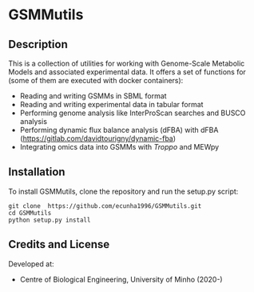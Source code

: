 # GSMMutils


## Description

This is a collection of utilities for working with Genome-Scale Metabolic Models and associated experimental data.
It offers a set of functions for (some of them are executed with docker containers):
- Reading and writing GSMMs in SBML format
- Reading and writing experimental data in tabular format
- Performing genome analysis like InterProScan searches and BUSCO analysis
- Performing dynamic flux balance analysis (dFBA) with dFBA (https://gitlab.com/davidtourigny/dynamic-fba)
- Integrating omics data into GSMMs with _Troppo_ and MEWpy


## Installation

To install GSMMutils, clone the repository and run the setup.py script:

```
git clone  https://github.com/ecunha1996/GSMMutils.git
cd GSMMutils
python setup.py install
```

## Credits and License
Developed at:
-  Centre of Biological Engineering, University of Minho (2020-)

